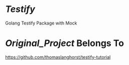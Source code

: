 # _Testify_

Golang Testify Package with Mock

# _Original_Project_ Belongs To <thomaslanghorst>

https://github.com/thomaslanghorst/testify-tutorial
